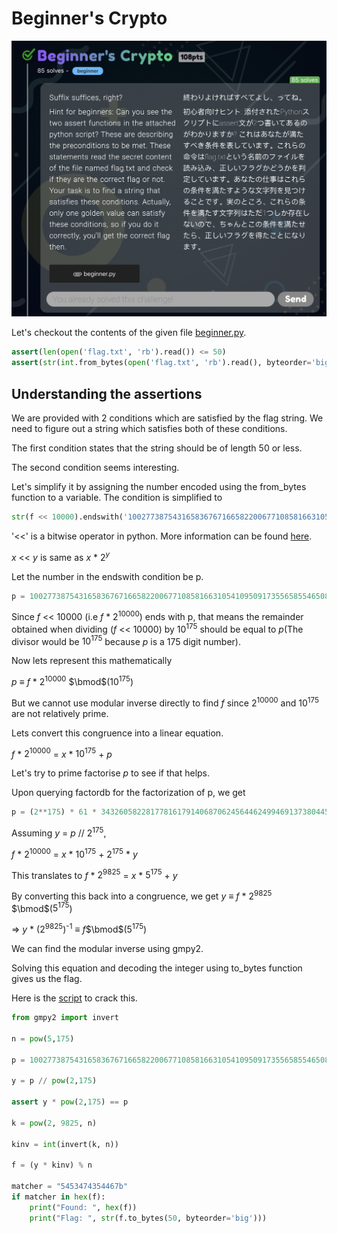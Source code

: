# Beginner's Crypto

![Challenge Description](BeginnersCrypto.png)

Let's checkout the contents of the given file [beginner.py](beginner.py).

```python
assert(len(open('flag.txt', 'rb').read()) <= 50)
assert(str(int.from_bytes(open('flag.txt', 'rb').read(), byteorder='big') << 10000).endswith('1002773875431658367671665822006771085816631054109509173556585546508965236428620487083647585179992085437922318783218149808537210712780660412301729655917441546549321914516504576'))
```

## Understanding the assertions

We are provided with 2 conditions which are satisfied by the flag string. We need to figure out a string which satisfies both of these conditions.

The first condition states that the string should be of length 50 or less.

The second condition seems interesting.

Let's simplify it by assigning the number encoded using the from_bytes function to a variable.
The condition is simplified to

```python
str(f << 10000).endswith('1002773875431658367671665822006771085816631054109509173556585546508965236428620487083647585179992085437922318783218149808537210712780660412301729655917441546549321914516504576')
```

'<<' is a bitwise operator in python. More information can be found [here](https://wiki.python.org/moin/BitwiseOperators).

$x$ << $y$ is same as $x$ * $2^y$

Let the number in the endswith condition be p.

```python
p = 1002773875431658367671665822006771085816631054109509173556585546508965236428620487083647585179992085437922318783218149808537210712780660412301729655917441546549321914516504576
```

Since $f$ << 10000 (i.e $f$ * $2^{10000}$) ends with p, that means the remainder obtained when dividing ($f$ << 10000) by $10^{175}$ should be equal to $p$(The divisor would be $10^{175}$ because $p$ is a 175 digit number).

Now lets represent this mathematically

$p$ $\equiv$ $f$ * $2^{10000}$ $\bmod$($10^{175}$)

But we cannot use modular inverse directly to find $f$ since $2^{10000}$ and $10^{175}$ are not relatively prime.

Lets convert this congruence into a linear equation.

$f$ * $2^{10000}$ = $x$ * $10^{175}$ + $p$

Let's try to prime factorise $p$ to see if that helps.

Upon querying factordb for the factorization of p, we get

```python
p = (2**175) * 61 * 343260582281778161791406870624564462499469137380445678942263498245279735080935957616380366178857319377077244490078139487
```

Assuming $y$ = $p$ // $2^{175}$,

$f$ * $2^{10000}$ = $x$ * $10^{175}$ + $2^{175}$ * $y$

This translates to $f$ * $2^{9825}$ = $x$ * $5^{175}$ + $y$

By converting this back into a congruence, we get $y$ $\equiv$ $f$ * $2^{9825}$ $\bmod$($5^{175}$)

=> $y$ * ($2^{9825}$)<sup>-1</sup> $\equiv$ $f$$\bmod$($5^{175}$)

We can find the modular inverse using gmpy2.

Solving this equation and decoding the integer using to_bytes function gives us the flag.

Here is the [script](crack.py) to crack this.

```python
from gmpy2 import invert

n = pow(5,175)

p = 1002773875431658367671665822006771085816631054109509173556585546508965236428620487083647585179992085437922318783218149808537210712780660412301729655917441546549321914516504576

y = p // pow(2,175)

assert y * pow(2,175) == p

k = pow(2, 9825, n)

kinv = int(invert(k, n))

f = (y * kinv) % n

matcher = "5453474354467b"
if matcher in hex(f):
    print("Found: ", hex(f))
    print("Flag: ", str(f.to_bytes(50, byteorder='big')))
```
